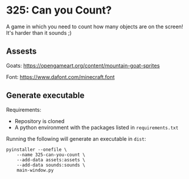 # 325: Can you Count?

A game in which you need to count how many objects are on the screen! It's harder than it sounds ;)

## Assests

Goats: https://opengameart.org/content/mountain-goat-sprites

Font: https://www.dafont.com/minecraft.font

## Generate executable

Requirements:
- Repository is cloned
- A python environment with the packages listed in `requirements.txt`

Running the following will generate an executable in `dist`:
```
pyinstaller --onefile \
    --name 325-can-you-count \
    --add-data assets:assets \
    --add-data sounds:sounds \
    main-window.py
```
